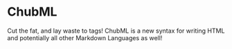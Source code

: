 # ChubML
Cut the fat, and lay waste to tags! ChubML is a new syntax for writing HTML and potentially all other Markdown Languages as well!

